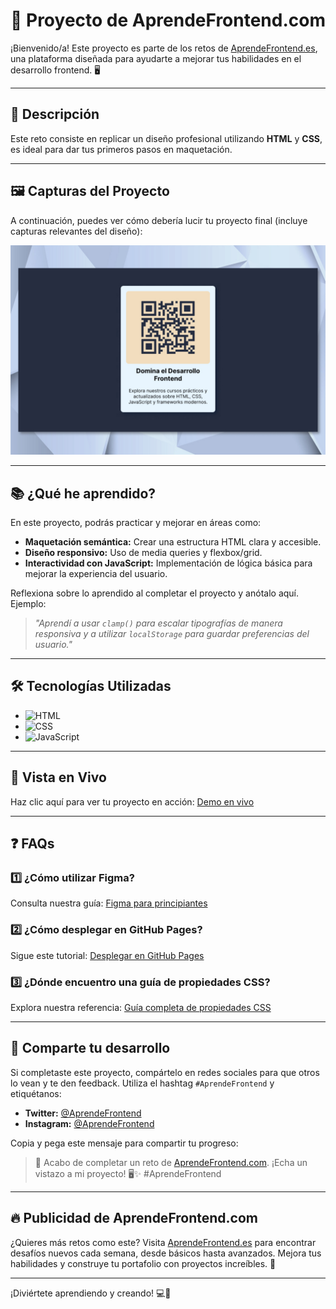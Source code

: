 # 🌟 Proyecto de AprendeFrontend.com

¡Bienvenido/a! Este proyecto es parte de los retos de [AprendeFrontend.es](https://aprendefrontend.es), una plataforma diseñada para ayudarte a mejorar tus habilidades en el desarrollo frontend. 🖥️

---

## 📝 Descripción

Este reto consiste en replicar un diseño profesional utilizando **HTML** y **CSS**, es ideal para dar tus primeros pasos en maquetación.

---

## 🖼️ Capturas del Proyecto

A continuación, puedes ver cómo debería lucir tu proyecto final (incluye capturas relevantes del diseño):

![Vista previa](https://raw.githubusercontent.com/AprendeFrontend/qr-code-component/refs/heads/main/screenshots/qr-code.jpg)

---

## 📚 ¿Qué he aprendido?

En este proyecto, podrás practicar y mejorar en áreas como:

- **Maquetación semántica:** Crear una estructura HTML clara y accesible.
- **Diseño responsivo:** Uso de media queries y flexbox/grid.
- **Interactividad con JavaScript:** Implementación de lógica básica para mejorar la experiencia del usuario.

Reflexiona sobre lo aprendido al completar el proyecto y anótalo aquí. Ejemplo:

> _"Aprendí a usar `clamp()` para escalar tipografías de manera responsiva y a utilizar `localStorage` para guardar preferencias del usuario."_

---

## 🛠️ Tecnologías Utilizadas

- ![HTML](https://img.shields.io/badge/HTML-E34F26?style=for-the-badge&logo=html5&logoColor=white)
- ![CSS](https://img.shields.io/badge/CSS-1572B6?style=for-the-badge&logo=css3&logoColor=white)
- ![JavaScript](https://img.shields.io/badge/JavaScript-F7DF1E?style=for-the-badge&logo=javascript&logoColor=black)

---

## 🔗 Vista en Vivo

Haz clic aquí para ver tu proyecto en acción: [Demo en vivo](https://tusitio.github.io/proyecto)

---

## ❓ FAQs

### 1️⃣ ¿Cómo utilizar Figma?

Consulta nuestra guía: [Figma para principiantes](https://aprendefrontend.es/guia-figma)

### 2️⃣ ¿Cómo desplegar en GitHub Pages?

Sigue este tutorial: [Desplegar en GitHub Pages](https://aprendefrontend.es/desplegar-github)

### 3️⃣ ¿Dónde encuentro una guía de propiedades CSS?

Explora nuestra referencia: [Guía completa de propiedades CSS](https://aprendefrontend.es/css-propiedades)

---

## 📣 Comparte tu desarrollo

Si completaste este proyecto, compártelo en redes sociales para que otros lo vean y te den feedback. Utiliza el hashtag `#AprendeFrontend` y etiquétanos:

- **Twitter:** [@AprendeFrontend](https://twitter.com/AprendeFrontend)
- **Instagram:** [@AprendeFrontend](https://instagram.com/AprendeFrontend)

Copia y pega este mensaje para compartir tu progreso:

> 🚀 Acabo de completar un reto de [AprendeFrontend.com](https://aprendefrontend.es). ¡Echa un vistazo a mi proyecto! 🖥️✨ #AprendeFrontend

---

## 🔥 Publicidad de AprendeFrontend.com

¿Quieres más retos como este? Visita [AprendeFrontend.es](https://aprendefrontend.es) para encontrar desafíos nuevos cada semana, desde básicos hasta avanzados. Mejora tus habilidades y construye tu portafolio con proyectos increíbles. 🎉

---

¡Diviértete aprendiendo y creando! 💻🚀

